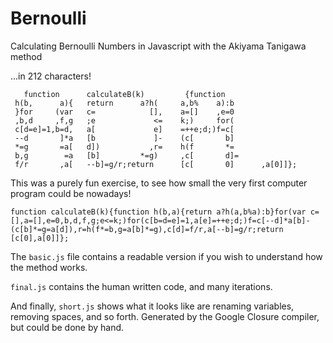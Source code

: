 # Bernoulli
Calculating Bernoulli Numbers in Javascript with the Akiyama Tanigawa method

...in 212 characters!

```
   function      calculateB(k)         {function 
 h(b,      a){   return      a?h(     a,b%    a):b
 }for     (var   c=            [],    a=[]    ,e=0
 ,b,d     ,f,g   ;e             <=    k;)     for(
 c[d=e]=1,b=d,   a[             e]    =++e;d;)f=c[
 --d       ]*a   [b             ]-    (c[       b]
 *=g       =a[   d])           ,r=    h(f       *=
 b,g        =a   [b]         *=g)     ,c[       d]=
 f/r       ,a[   --b]=g/r;return      [c[       0]      ,a[0]]};

```

This was a purely fun exercise, to see how small the very first computer program could be nowadays!

```
function calculateB(k){function h(b,a){return a?h(a,b%a):b}for(var c=[],a=[],e=0,b,d,f,g;e<=k;)for(c[b=d=e]=1,a[e]=++e;d;)f=c[--d]*a[b]-(c[b]*=g=a[d]),r=h(f*=b,g=a[b]*=g),c[d]=f/r,a[--b]=g/r;return [c[0],a[0]]};
```

The `basic.js` file contains a readable version if you wish to understand how the method works.

`final.js` contains the human written code, and many iterations.

And finally, `short.js` shows what it looks like are renaming variables, removing spaces, and so forth. Generated by the Google Closure compiler, but could be done by hand.




